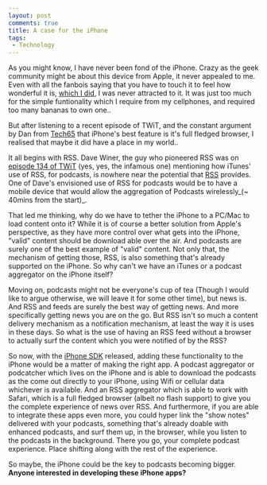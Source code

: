 ```yaml
---
layout: post
comments: true
title: A case for the iPhone
tags:
 - Technology
---
```


As you might know, I have never been fond of the iPhone. Crazy as the geek community might be about this device from Apple, it never appealed to me. Even with all the fanbois saying that you have to touch it to feel how wonderful it is, [which I did][0], I was never attracted to it. It was just too much for the simple funtionality which I require from my cellphones, and required too many bananas to own one..

But after listening to a recent episode of TWiT, and the constant argument by Dan from [Tech65][1] that iPhone's best feature is it's full fledged browser, I realised that maybe it did have a place in my world..

It all begins with RSS. Dave Winer, the guy who pioneered RSS was on [episode 134 of TWiT][2] (yes, yes, the infamous one) mentioning how iTunes' use of RSS, for podcasts, is nowhere near the potential that [RSS][3] provides. One of Dave's envisioned use of RSS for podcasts would be to have a mobile device that would allow the aggregation of Podcasts wirelessly_(~ 40mins from the start)_.

That led me thinking, why do we have to tether the iPhone to a PC/Mac to load content onto it? While it is of course a better solution from Apple's perspective, as they have more control over what gets into the iPhone, "valid" content should be download able over the air. And podcasts are surely one of the best example of "valid" content. Not only that, the mechanism of getting those, RSS, is also something that's already supported on the iPhone. So why can't we have an iTunes or a podcast aggregator on the iPhone itself?

Moving on, podcasts might not be everyone's cup of tea (Though I would like to argue otherwise, we will leave it for some other time), but news is. And RSS and feeds are surely the best way of getting news. And more specifically getting news you are on the go. But RSS isn't so much a content delivery mechanism as a notification mechanism, at least the way it is uses in these days. So what is the use of having an RSS feed without a browser to actually surf the content which you were notified of by the RSS?

So now, with the [iPhone SDK][4] released, adding these functionality to the iPhone would be a matter of making the right app. A podcast aggregator or podcatcher which lives on the iPhone and is able to download the podcasts as the come out directly to your iPhone, using Wifi or cellular data whichever is available. And an RSS aggregator which is able to work with Safari, which is a full fledged browser (albeit no flash support) to give you the complete experience of news over RSS. And furthermore, if you are able to integrate these apps even more, you could hyper link the "show notes" delivered with your podcasts, something that's already doable with enhanced podcasts, and surf them up, in the browser, while you listen to the podcasts in the background. There you go, your complete podcast experience. Place shifting along with the rest of the experience.

So maybe, the iPhone could be the key to podcasts becoming bigger. **Anyone interested in developing these iPhone apps?**


[0]: http://chinpen.net/blog/iphone-mania/
[1]: http://tech65.org
[2]: http://twit.tv/134
[3]: http://en.wikipedia.org/wiki/RSS_(file_format)
[4]: http://developer.apple.com/iphone/
